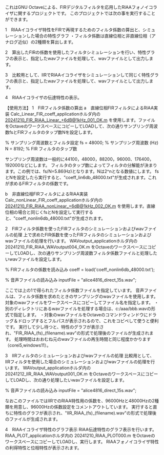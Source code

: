 これはGNU Octaveによる、FIRデジタルフィルタを応用したRIAAフォノイコライザに関するプロジェクトです。
このプロジェクトでは次の事を実行することができます。

1　RIAAイコライザ特性をFIRで再現するためのフィルタ係数の算出と、シミュレーションした場合の特性グラフ
・フィルタ係数は直線位相と非直線位相（アナログ近似）の2種類を算出します。

2　算出したFIRの係数を使用したフィルタシミュレーションを行い、特性グラフの表示と、指定したwavファイルを処理して、wavファイルとして出力します。

3　比較用として、IIRでRIAAイコライザをシミュレーションして同じく特性グラフの表示と、指定したwavファイルを処理して、wavファイルとして出力します。

4　RIAAイコライザの伝達特性の表示。


【使用方法】
1　FIRフィルタ係数の算出
a　直線位相FIRフィルタによるRIAA実装
Calc_Linear_FIR_coeff_applicationホルダ内の
20241210_FIR_RIAA_Linear_+6dB@1kHz_001_OK.m
を使用します。ファイルをOctaveのワークスペースにコピーしてLOADして、次の通りサンプリング周波数fsとFIRフィルタのタップ数Nを設定します。

% サンプリング周波数とフィルタ設定
fs = 48000;                     % サンプリング周波数 (Hz)
N = 8192;                       % FIR フィルタのタップ数

サンプリング周波数は一般的に44100，48000，88200，96000、176400，192000などにします。
フィルタのタップ数によってフィルタの分解能が決まります。この例では、fs/N=5.86(Hz)となります。Nは2^nとなる数値にします。
fsとNを設定したら実行すると、"coeff_lin6db_48000.txt"が生成されます。これが求めるFIRフィルタの係数です。

b　非直線位相FIRフィルタによるRIAA実装
Calc_nonLinear_FIR_coeff_applicationホルダ内の
20241210_FIR_RIAA_nonLinear_+6dB@1kHz_002_OK.m
を使用します。直線位相の場合と同じくfsとNを設定して実行すると、"coeff_nonlin6db_48000.txt"が生成されます。

2　FIRフィルタ係数を使ったFIRフィルタのシミュレーションおよびwavファイルの処理
上で求めたFIR係数を使ったFIRフィルタのシミュレーションおよびwavファイルの処理を行います。
WAVoutput_applicationホルダ内の
20241210_FIR_RIAA_WAVoutput004_OK.m
をOctaveのワークスペースにコピーしてLOADし、次の通りサンプリング周波数フィルタ係数ファイルと処理したいwavファイルを設定します。

% FIRフィルタの係数を読み込み
coeff = load('coeff_nonlin6db_48000.txt');

% 音声ファイルの読み込み
inputFile = "alice4816_direct_15s.wav";

ここでは上の1で得られたフィルタ係数ファイルを指定しています。
音声ファイルは、フィルタ係数を求めたときのサンプリングのwavファイルを使用します。対象のwavファイルをワークスペースにコピーしてファイル名を指定します。
・別のディレクトリにあるwavファイルを処理する場合は、c:/aaa/bbb.wavの形式で指定します。
・対象のwavファイルをOctaveのコマンドウィンドウにドラッグ＆ドロップするとフルパスが表示されるので、これをコピペして使うと便利です。
実行して少し待つと、特性のグラフが表示され、"FIR_RIAA_(fs)_(filename).wav"の形式で処理後のファイルが生成されます。
処理時間はおおむね元のwavファイルの再生時間と同じ程度かかります（corei5,windows11）。

3　IIRフィルタのシミュレーションおよびwavファイルの処理
比較用として、IIRフィルタを使用した場合のシミュレーションおよびwavファイルの処理を行います。
WAVoutput_applicationホルダ内の
20241212_IIR_RIAA_WAVoutput001_OK.m
をOctaveのワークスペースにコピーしてLOADし、次の通り処理したいwavファイルを設定します。

% 音声ファイルの読み込み
inputFile = "alice4816_direct_15s.wav";

なおこのファイルではIIRでのRIAA特性用の係数を、96000Hzと48000Hzの2種類を用意し、96000Hzの係数設定をコメントアウトしています。
実行すると直ちに特性のグラフが表示され、"IIR_RIAA_(fs)_(filename).wav"の形式で処理後のファイルが生成されます。

4　RIAAイコライザ特性のグラフ表示
RIAA伝達特性のグラフ表示を行います。
RIAA_PLOT_applicationホルダ内の
20241210_RIAA_PLOT000.m
をOctaveのワークスペースにコピーしてLOADし、実行します。
RIAAフォノイコライザ特性の利得特性と位相特性が表示されます。


